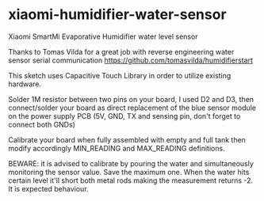 # xiaomi-humidifier-water-sensor
Xiaomi SmartMi Evaporative Humidifier water level sensor 

Thanks to Tomas Vilda for a great job with reverse engineering water sensor serial communication
https://github.com/tomasvilda/humidifierstart

This sketch uses Capacitive Touch Library in order to utilize existing hardware.

Solder 1M resistor between two pins on your board, I used D2 and D3, then connect/solder your board as direct replacement of the blue sensor module on the power supply PCB (5V, GND, TX and sensing pin, don't forget to connect both GNDs)

Calibrate your board when fully assembled with empty and full tank then modify accordingly MIN_READING and MAX_READING definitions.

BEWARE: it is advised to calibrate by pouring the water and simultaneously monitoring the sensor value. Save the maximum one. 
When the water hits certain level it'll short both metal rods making the measurement returns -2. It is expected behaviour.
